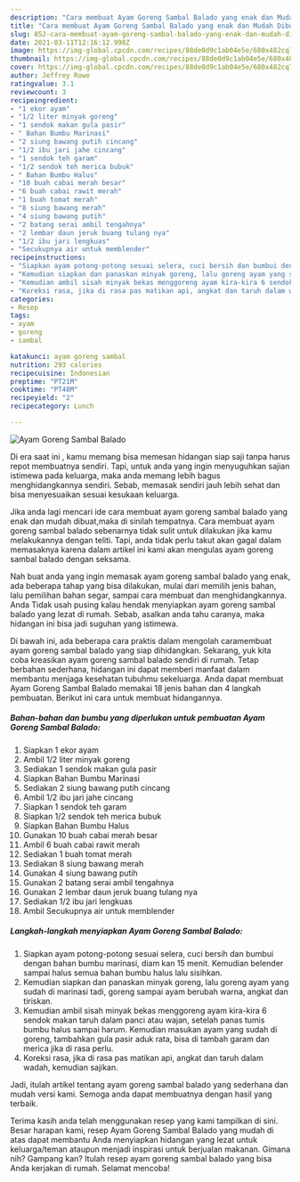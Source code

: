 ```yaml
---
description: "Cara membuat Ayam Goreng Sambal Balado yang enak dan Mudah Dibuat"
title: "Cara membuat Ayam Goreng Sambal Balado yang enak dan Mudah Dibuat"
slug: 852-cara-membuat-ayam-goreng-sambal-balado-yang-enak-dan-mudah-dibuat
date: 2021-03-11T12:16:12.998Z
image: https://img-global.cpcdn.com/recipes/88de0d9c1ab04e5e/680x482cq70/ayam-goreng-sambal-balado-foto-resep-utama.jpg
thumbnail: https://img-global.cpcdn.com/recipes/88de0d9c1ab04e5e/680x482cq70/ayam-goreng-sambal-balado-foto-resep-utama.jpg
cover: https://img-global.cpcdn.com/recipes/88de0d9c1ab04e5e/680x482cq70/ayam-goreng-sambal-balado-foto-resep-utama.jpg
author: Jeffrey Rowe
ratingvalue: 3.1
reviewcount: 3
recipeingredient:
- "1 ekor ayam"
- "1/2 liter minyak goreng"
- "1 sendok makan gula pasir"
- " Bahan Bumbu Marinasi"
- "2 siung bawang putih cincang"
- "1/2 ibu jari jahe cincang"
- "1 sendok teh garam"
- "1/2 sendok teh merica bubuk"
- " Bahan Bumbu Halus"
- "10 buah cabai merah besar"
- "6 buah cabai rawit merah"
- "1 buah tomat merah"
- "8 siung bawang merah"
- "4 siung bawang putih"
- "2 batang serai ambil tengahnya"
- "2 lembar daun jeruk buang tulang nya"
- "1/2 ibu jari lengkuas"
- "Secukupnya air untuk memblender"
recipeinstructions:
- "Siapkan ayam potong-potong sesuai selera, cuci bersih dan bumbui dengan bahan bumbu marinasi, diam kan 15 menit. Kemudian belender sampai halus semua bahan bumbu halus lalu sisihkan."
- "Kemudian siapkan dan panaskan minyak goreng, lalu goreng ayam yang sudah di marinasi tadi, goreng sampai ayam berubah warna, angkat dan tiriskan."
- "Kemudian ambil sisah minyak bekas menggoreng ayam kira-kira 6 sendok makan taruh dalam panci atau wajan, setelah panas tumis bumbu halus sampai harum. Kemudian masukan ayam yang sudah di goreng, tambahkan gula pasir aduk rata, bisa di tambah garam dan merica jika di rasa perlu."
- "Koreksi rasa, jika di rasa pas matikan api, angkat dan taruh dalam wadah, kemudian sajikan."
categories:
- Resep
tags:
- ayam
- goreng
- sambal

katakunci: ayam goreng sambal 
nutrition: 293 calories
recipecuisine: Indonesian
preptime: "PT21M"
cooktime: "PT48M"
recipeyield: "2"
recipecategory: Lunch

---
```



![Ayam Goreng Sambal Balado](https://img-global.cpcdn.com/recipes/88de0d9c1ab04e5e/680x482cq70/ayam-goreng-sambal-balado-foto-resep-utama.jpg)

Di era  saat ini , kamu memang bisa memesan hidangan siap saji tanpa harus repot membuatnya sendiri. Tapi, untuk anda yang ingin menyuguhkan sajian istimewa pada keluarga, maka anda memang lebih bagus menghidangkannya sendiri. Sebab, memasak sendiri jauh lebih sehat dan bisa menyesuaikan sesuai kesukaan keluarga.

Jika anda lagi mencari ide cara membuat ayam goreng sambal balado yang enak dan mudah dibuat,maka di sinilah tempatnya. Cara membuat ayam goreng sambal balado  sebenarnya tidak sulit untuk dilakukan jika kamu melakukannya dengan teliti. Tapi, anda tidak perlu takut akan gagal dalam memasaknya 
karena dalam artikel ini kami akan mengulas ayam goreng sambal balado dengan seksama.  



Nah buat anda yang ingin memasak ayam goreng sambal balado yang enak, ada beberapa tahap yang bisa dilakukan, mulai dari memilih jenis bahan, lalu pemilihan bahan segar, sampai cara membuat dan menghidangkannya. Anda Tidak usah pusing kalau hendak menyiapkan ayam goreng sambal balado yang lezat di rumah. Sebab, asalkan anda  tahu caranya, maka hidangan ini bisa jadi suguhan yang istimewa.

Di bawah ini, ada beberapa cara praktis  dalam mengolah caramembuat ayam goreng sambal balado yang siap dihidangkan. Sekarang, yuk kita coba kreasikan ayam goreng sambal balado sendiri di rumah. Tetap berbahan sederhana, hidangan ini dapat memberi manfaat dalam membantu menjaga kesehatan tubuhmu sekeluarga. Anda dapat membuat Ayam Goreng Sambal Balado memakai 18 jenis bahan dan 4 langkah pembuatan. Berikut ini cara untuk membuat hidangannya.

<!--inarticleads1-->

##### Bahan-bahan dan bumbu yang diperlukan untuk pembuatan Ayam Goreng Sambal Balado:

1. Siapkan 1 ekor ayam
1. Ambil 1/2 liter minyak goreng
1. Sediakan 1 sendok makan gula pasir
1. Siapkan  Bahan Bumbu Marinasi
1. Sediakan 2 siung bawang putih cincang
1. Ambil 1/2 ibu jari jahe cincang
1. Siapkan 1 sendok teh garam
1. Siapkan 1/2 sendok teh merica bubuk
1. Siapkan  Bahan Bumbu Halus
1. Gunakan 10 buah cabai merah besar
1. Ambil 6 buah cabai rawit merah
1. Sediakan 1 buah tomat merah
1. Sediakan 8 siung bawang merah
1. Gunakan 4 siung bawang putih
1. Gunakan 2 batang serai ambil tengahnya
1. Gunakan 2 lembar daun jeruk buang tulang nya
1. Sediakan 1/2 ibu jari lengkuas
1. Ambil Secukupnya air untuk memblender




<!--inarticleads2-->

##### Langkah-langkah menyiapkan Ayam Goreng Sambal Balado:

1. Siapkan ayam potong-potong sesuai selera, cuci bersih dan bumbui dengan bahan bumbu marinasi, diam kan 15 menit. Kemudian belender sampai halus semua bahan bumbu halus lalu sisihkan.
1. Kemudian siapkan dan panaskan minyak goreng, lalu goreng ayam yang sudah di marinasi tadi, goreng sampai ayam berubah warna, angkat dan tiriskan.
1. Kemudian ambil sisah minyak bekas menggoreng ayam kira-kira 6 sendok makan taruh dalam panci atau wajan, setelah panas tumis bumbu halus sampai harum. Kemudian masukan ayam yang sudah di goreng, tambahkan gula pasir aduk rata, bisa di tambah garam dan merica jika di rasa perlu.
1. Koreksi rasa, jika di rasa pas matikan api, angkat dan taruh dalam wadah, kemudian sajikan.




Jadi, itulah artikel tentang  ayam goreng sambal balado  yang sederhana dan mudah versi kami. Semoga anda dapat membuatnya dengan hasil yang terbaik. 

Terima kasih anda telah menggunakan resep yang kami tampilkan di sini. Besar harapan kami, resep  Ayam Goreng Sambal Balado yang mudah di atas dapat membantu Anda menyiapkan hidangan yang lezat untuk keluarga/teman ataupun menjadi inspirasi untuk berjualan makanan. Gimana nih? Gampang kan? Itulah resep ayam goreng sambal balado yang bisa Anda kerjakan di rumah. Selamat mencoba!

